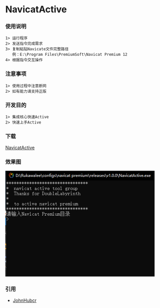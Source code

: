 # NavicatActive

### 使用说明
    1> 运行程序
    2> 发送指令完成需求
    3> 复制粘贴Navicate文件完整路径
       例：E:\Program Files\PremiumSoft\Navicat Premium 12
    4> 根据指令交互操作

### 注意事项
    1> 使用过程中注意断网  
    2> 如有能力请支持正版

### 开发目的
    1> 集成核心快速Active
    2> 快速上手Active

### 下载
[NavicatActive](releases\v1.0.0)

### 效果图
![主界面](pictures/navicat_active.png)

### 引用
* [JohnHubcr](https://github.com/JohnHubcr/navicat-keygen)